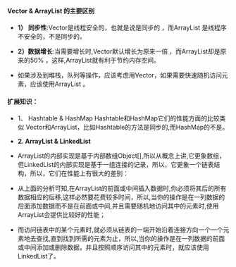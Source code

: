 #### Vector & ArrayList 的主要区别 
- **1） 同步性**:Vector是线程安全的，也就是说是同步的 ，而ArrayList 是线程序不安全的，不是同步的。 

- **2）数据增长**:当需要增长时,Vector默认增长为原来一倍 ，而ArrayList却是原来的50%  ，这样,ArrayList就有利于节约内存空间。 
- 如果涉及到堆栈，队列等操作，应该考虑用Vector，如果需要快速随机访问元素，应该使用ArrayList 。

#### 扩展知识：
- 1、 Hashtable & HashMap 
Hashtable和HashMap它们的性能方面的比较类似 Vector和ArrayList，比如Hashtable的方法是同步的,而HashMap的不是。


- **2. ArrayList & LinkedList**

- ArrayList的内部实现是基于内部数组Object[],所以从概念上讲,它更象数组，但LinkedList的内部实现是基于一组连接的记录，所以，它更象一个链表结构，所以，它们在性能上有很大的差别：   

- 从上面的分析可知,在ArrayList的前面或中间插入数据时,你必须将其后的所有数据相应的后移,这样必然要花费较多时间，所以,当你的操作是在一列数据的后面添加数据而不是在前面或中间,并且需要随机地访问其中的元素时,使用ArrayList会提供比较好的性能； 

- 而访问链表中的某个元素时,就必须从链表的一端开始沿着连接方向一个一个元素地去查找,直到找到所需的元素为止，所以,当你的操作是在一列数据的前面或中间添加或删除数据，并且按照顺序访问其中的元素时，就应该使用LinkedList了。